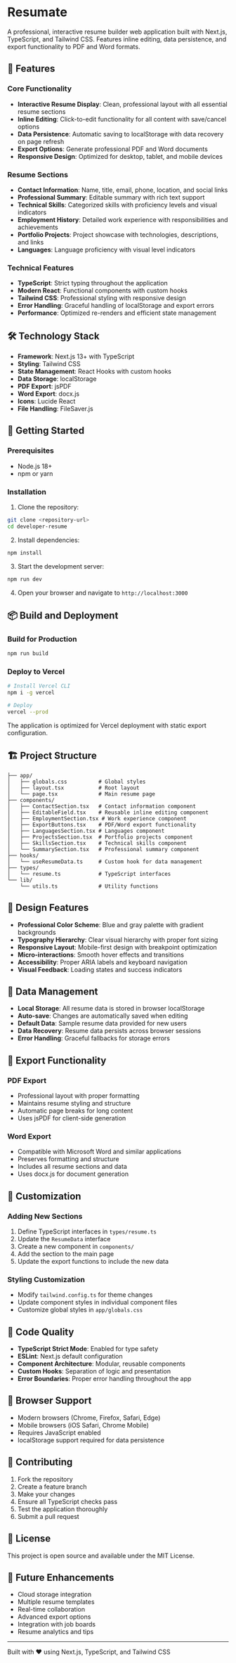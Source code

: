 # Resumate

A professional, interactive resume builder web application built with Next.js, TypeScript, and Tailwind CSS. Features inline editing, data persistence, and export functionality to PDF and Word formats.

## 🚀 Features

### Core Functionality
- **Interactive Resume Display**: Clean, professional layout with all essential resume sections
- **Inline Editing**: Click-to-edit functionality for all content with save/cancel options
- **Data Persistence**: Automatic saving to localStorage with data recovery on page refresh
- **Export Options**: Generate professional PDF and Word documents
- **Responsive Design**: Optimized for desktop, tablet, and mobile devices

### Resume Sections
- **Contact Information**: Name, title, email, phone, location, and social links
- **Professional Summary**: Editable summary with rich text support
- **Technical Skills**: Categorized skills with proficiency levels and visual indicators
- **Employment History**: Detailed work experience with responsibilities and achievements
- **Portfolio Projects**: Project showcase with technologies, descriptions, and links
- **Languages**: Language proficiency with visual level indicators

### Technical Features
- **TypeScript**: Strict typing throughout the application
- **Modern React**: Functional components with custom hooks
- **Tailwind CSS**: Professional styling with responsive design
- **Error Handling**: Graceful handling of localStorage and export errors
- **Performance**: Optimized re-renders and efficient state management

## 🛠️ Technology Stack

- **Framework**: Next.js 13+ with TypeScript
- **Styling**: Tailwind CSS
- **State Management**: React Hooks with custom hooks
- **Data Storage**: localStorage
- **PDF Export**: jsPDF
- **Word Export**: docx.js
- **Icons**: Lucide React
- **File Handling**: FileSaver.js

## 🚀 Getting Started

### Prerequisites
- Node.js 18+ 
- npm or yarn

### Installation

1. Clone the repository:
```bash
git clone <repository-url>
cd developer-resume
```

2. Install dependencies:
```bash
npm install
```

3. Start the development server:
```bash
npm run dev
```

4. Open your browser and navigate to `http://localhost:3000`

## 📦 Build and Deployment

### Build for Production
```bash
npm run build
```

### Deploy to Vercel
```bash
# Install Vercel CLI
npm i -g vercel

# Deploy
vercel --prod
```

The application is optimized for Vercel deployment with static export configuration.

## 🏗️ Project Structure

```
├── app/
│   ├── globals.css          # Global styles
│   ├── layout.tsx           # Root layout
│   └── page.tsx             # Main resume page
├── components/
│   ├── ContactSection.tsx   # Contact information component
│   ├── EditableField.tsx    # Reusable inline editing component
│   ├── EmploymentSection.tsx # Work experience component
│   ├── ExportButtons.tsx    # PDF/Word export functionality
│   ├── LanguagesSection.tsx # Languages component
│   ├── ProjectsSection.tsx  # Portfolio projects component
│   ├── SkillsSection.tsx    # Technical skills component
│   └── SummarySection.tsx   # Professional summary component
├── hooks/
│   └── useResumeData.ts     # Custom hook for data management
├── types/
│   └── resume.ts            # TypeScript interfaces
└── lib/
    └── utils.ts             # Utility functions
```

## 🎨 Design Features

- **Professional Color Scheme**: Blue and gray palette with gradient backgrounds
- **Typography Hierarchy**: Clear visual hierarchy with proper font sizing
- **Responsive Layout**: Mobile-first design with breakpoint optimization
- **Micro-interactions**: Smooth hover effects and transitions
- **Accessibility**: Proper ARIA labels and keyboard navigation
- **Visual Feedback**: Loading states and success indicators

## 💾 Data Management

- **Local Storage**: All resume data is stored in browser localStorage
- **Auto-save**: Changes are automatically saved when editing
- **Default Data**: Sample resume data provided for new users
- **Data Recovery**: Resume data persists across browser sessions
- **Error Handling**: Graceful fallbacks for storage errors

## 📄 Export Functionality

### PDF Export
- Professional layout with proper formatting
- Maintains resume styling and structure
- Automatic page breaks for long content
- Uses jsPDF for client-side generation

### Word Export
- Compatible with Microsoft Word and similar applications
- Preserves formatting and structure
- Includes all resume sections and data
- Uses docx.js for document generation

## 🔧 Customization

### Adding New Sections
1. Define TypeScript interfaces in `types/resume.ts`
2. Update the `ResumeData` interface
3. Create a new component in `components/`
4. Add the section to the main page
5. Update the export functions to include the new data

### Styling Customization
- Modify `tailwind.config.ts` for theme changes
- Update component styles in individual component files
- Customize global styles in `app/globals.css`

## 🧪 Code Quality

- **TypeScript Strict Mode**: Enabled for type safety
- **ESLint**: Next.js default configuration
- **Component Architecture**: Modular, reusable components
- **Custom Hooks**: Separation of logic and presentation
- **Error Boundaries**: Proper error handling throughout the app

## 📱 Browser Support

- Modern browsers (Chrome, Firefox, Safari, Edge)
- Mobile browsers (iOS Safari, Chrome Mobile)
- Requires JavaScript enabled
- localStorage support required for data persistence

## 🤝 Contributing

1. Fork the repository
2. Create a feature branch
3. Make your changes
4. Ensure all TypeScript checks pass
5. Test the application thoroughly
6. Submit a pull request

## 📝 License

This project is open source and available under the MIT License.

## 🎯 Future Enhancements

- Cloud storage integration
- Multiple resume templates
- Real-time collaboration
- Advanced export options
- Integration with job boards
- Resume analytics and tips

---

Built with ❤️ using Next.js, TypeScript, and Tailwind CSS